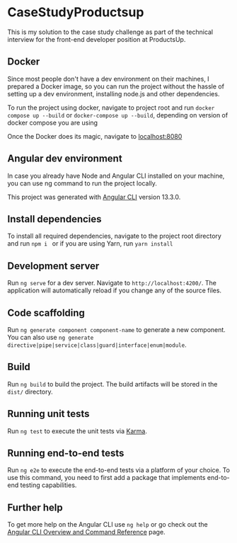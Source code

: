 # CaseStudyProductsup

This is my solution to the case study challenge as part of the technical interview for the front-end developer position
at ProductsUp.

## Docker

Since most people don't have a dev environment on their machines, I prepared a Docker image, so you can run the project
without the hassle of setting up a dev environment, installing node.js and other dependencies.

To run the project using docker, navigate to project root and run ````docker compose up --build````
or ```docker-compose up --build```, depending on version of docker compose you are using

Once the Docker does its magic, navigate to [localhost:8080](localhost:8080)

## Angular dev environment

In case you already have Node and Angular CLI installed on your machine, you can use ng command to run the project
locally.

This project was generated with [Angular CLI](https://github.com/angular/angular-cli) version 13.3.0.

## Install dependencies

To install all required dependencies, navigate to the project root directory and run ```npm i ``` or if you are using
Yarn, run ```yarn install```

## Development server

Run `ng serve` for a dev server. Navigate to `http://localhost:4200/`. The application will automatically reload if you
change any of the source files.

## Code scaffolding

Run `ng generate component component-name` to generate a new component. You can also
use `ng generate directive|pipe|service|class|guard|interface|enum|module`.

## Build

Run `ng build` to build the project. The build artifacts will be stored in the `dist/` directory.

## Running unit tests

Run `ng test` to execute the unit tests via [Karma](https://karma-runner.github.io).

## Running end-to-end tests

Run `ng e2e` to execute the end-to-end tests via a platform of your choice. To use this command, you need to first add a
package that implements end-to-end testing capabilities.

## Further help

To get more help on the Angular CLI use `ng help` or go check out
the [Angular CLI Overview and Command Reference](https://angular.io/cli) page.
